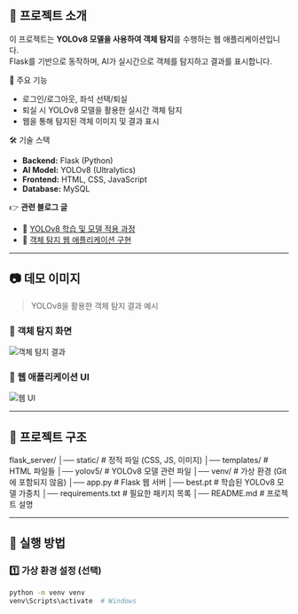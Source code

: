 ## 📌 프로젝트 소개
이 프로젝트는 **YOLOv8 모델을 사용하여 객체 탐지**를 수행하는 웹 애플리케이션입니다.  
Flask를 기반으로 동작하며, AI가 실시간으로 객체를 탐지하고 결과를 표시합니다.

🎯 주요 기능
- 로그인/로그아웃, 좌석 선택/퇴실
- 퇴실 시 YOLOv8 모델을 활용한 실시간 객체 탐지
- 웹을 통해 탐지된 객체 이미지 및 결과 표시

🛠️ 기술 스택
- **Backend:** Flask (Python)
- **AI Model:** YOLOv8 (Ultralytics)
- **Frontend:** HTML, CSS, JavaScript
- **Database:** MySQL

👉 **관련 블로그 글**
- 📖 [YOLOv8 학습 및 모델 적용 과정](https://djjin02.tistory.com/205)
- 📖 [객체 탐지 웹 애플리케이션 구현](https://djjin02.tistory.com/207)

---

## 📷 데모 이미지
> YOLOv8을 활용한 객체 탐지 결과 예시  

### 📌 **객체 탐지 화면**
![객체 탐지 결과](https://your-image-url.com/yolo-detection-example.png)

### 📌 **웹 애플리케이션 UI**
![웹 UI](https://your-image-url.com/web-ui-example.png)

---

## 📂 프로젝트 구조
flask_server/
│── static/             # 정적 파일 (CSS, JS, 이미지)
│── templates/          # HTML 파일들
│── yolov5/             # YOLOv8 모델 관련 파일
│── venv/               # 가상 환경 (Git에 포함되지 않음)
│── app.py              # Flask 웹 서버
│── best.pt             # 학습된 YOLOv8 모델 가중치
│── requirements.txt    # 필요한 패키지 목록
│── README.md           # 프로젝트 설명

---

## 📖 실행 방법
### 1️⃣ **가상 환경 설정 (선택)**
```bash
python -m venv venv
venv\Scripts\activate  # Windows


